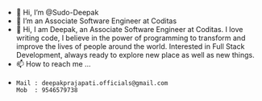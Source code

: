 - 👋 Hi, I’m @Sudo-Deepak
- 👀 I’m an Associate Software Engineer at Coditas
- 🧑 Hi,
            I am Deepak, an Associate Software Engineer at Coditas. I love writing code, I believe in the power of programming to transform and improve the lives of             people around the world.
        Interested in Full Stack Development, always ready to explore new place as well as new things.
- 📫 How to reach me ...
-     Mail : deepakprajapati.officials@gmail.com
      Mob  : 9546579738

<!---
Sudo-Deepak/Sudo-Deepak is a ✨ special ✨ repository because its `README.md` (this file) appears on your GitHub profile.
You can click the Preview link to take a look at your changes.
--->
